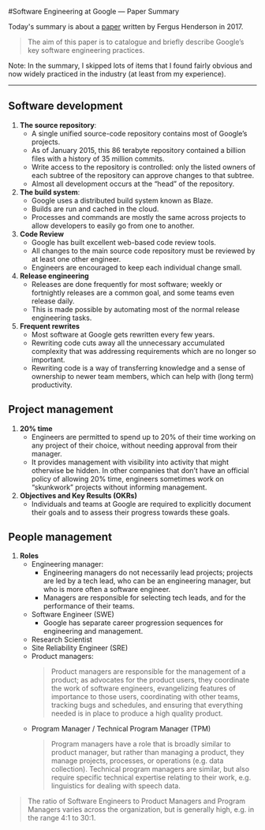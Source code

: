 #Software Engineering at Google — Paper Summary


Today's summary is about a [paper](https://arxiv.org/pdf/1702.01715.pdf) written by Fergus Henderson in 2017.

> The aim of this paper is to catalogue and briefly describe Google’s key software engineering practices.  

Note: In the summary, I skipped lots of items that I found fairly obvious and now widely practiced in the industry (at least from my experience).

-----

## Software development
1. **The source repository**:
    * A single unified source-code repository contains most of Google’s projects.
    * As of January 2015, this 86 terabyte repository contained a billion files with a history of 35 million commits.
    * Write access to the repository is controlled: only the listed owners of each subtree of the repository can approve changes to that subtree.
    * Almost all development occurs at the “head” of the repository.
2. **The build system**:
    * Google uses a distributed build system known as Blaze.
    * Builds are run and cached in the cloud.
    * Processes and commands are mostly the same across projects to allow developers to easily go from one to another.
3. **Code Review**
    * Google has built excellent web-based code review tools.
    * All changes to the main source code repository must be reviewed by at least one other engineer.
    * Engineers are encouraged to keep each individual change small.
4. **Release engineering**
    * Releases are done frequently for most software; weekly or fortnightly releases are a common goal, and some teams even release daily.
    * This is made possible by automating most of the normal release engineering tasks.
5. **Frequent rewrites**
    * Most software at Google gets rewritten every few years.
    * Rewriting code cuts away all the unnecessary accumulated complexity that was addressing requirements which are no longer so important.
    * Rewriting code is a way of transferring knowledge and a sense of ownership to newer team members, which can help with (long term) productivity.

## Project management
1. **20% time**
    * Engineers are permitted to spend up to 20% of their time working on any project of their choice, without needing approval from their manager.
    * It provides management with visibility into activity that might otherwise be hidden. In other companies that don’t have an official policy of allowing 20% time, engineers sometimes work on “skunkwork” projects without informing management.
2. **Objectives and Key Results (OKRs)**
    * Individuals and teams at Google are required to explicitly document their goals and to assess their progress towards these goals.

## People management
1. **Roles**
    * Engineering manager:
        * Engineering managers do not necessarily lead projects; projects are led by a tech lead, who can be an engineering manager, but who is more often a software engineer.
        * Managers are responsible for selecting tech leads, and for the performance of their teams.
    * Software Engineer (SWE)
        * Google has separate career progression sequences for engineering and management.
    * Research Scientist
    * Site Reliability Engineer (SRE)
    * Product managers:
        > Product managers are responsible for the management of a product; as advocates for the product users, they coordinate the work of software engineers, evangelizing features of importance to those users, coordinating with other teams, tracking bugs and schedules, and ensuring that everything needed is in place to produce a high quality product.
    * Program Manager / Technical Program Manager (TPM)
        > Program managers have a role that is broadly similar to product manager, but rather than managing a product, they manage projects, processes, or operations (e.g. data collection). Technical program managers are similar, but also require specific technical expertise relating to their work, e.g. linguistics for dealing with speech data.

> The ratio of Software Engineers to Product Managers and Program Managers varies across the organization, but is generally high, e.g. in the range 4:1 to 30:1.